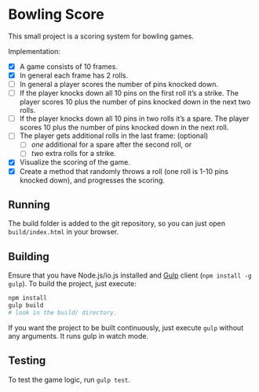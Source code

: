 # Bowling Score

This small project is a scoring system for bowling games.

Implementation:

- [x] A game consists of 10 frames.
- [x] In general each frame has 2 rolls.
- [ ] In general a player scores the number of pins knocked down.
- [ ] If the player knocks down all 10 pins on the first roll it’s a strike. The player scores 10 plus the number of pins knocked down in the next two rolls.
- [ ] If the player knocks down all 10 pins in two rolls it’s a spare. The player scores 10 plus the number of pins knocked down in the next roll.
- [ ] The player gets additional rolls in the last frame: (optional)
  - [ ] _one_ additional for a spare after the second roll, or
  - [ ] _two_ extra rolls for a strike.
- [x] Visualize the scoring of the game.
- [x] Create a method that randomly throws a roll (one roll is 1-10 pins knocked down), and progresses the scoring.

## Running

The build folder is added to the git repository, so you can just open `build/index.html` in your browser.

## Building

Ensure that you have Node.js/io.js installed and [Gulp](http://gulpjs.com) client (`npm install -g gulp`). To build the project, just execute:

```bash
npm install
gulp build
# look in the build/ directory.
```

If you want the project to be built continuously, just execute `gulp` without any arguments. It runs gulp in watch mode.

## Testing

To test the game logic, run `gulp test`.
